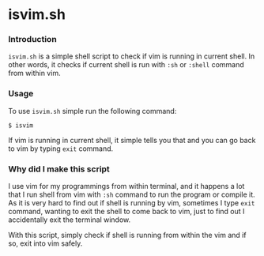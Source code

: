 # isvim.sh

### Introduction

`isvim.sh` is a simple shell script to check if vim is running in current shell. In other words, it checks if current shell is run with `:sh` or `:shell` command from within vim.

### Usage

To use `isvim.sh` simple run the following command:

`$ isvim`

If vim is running in current shell, it simple tells you that and you can go back to vim by typing `exit` command.

### Why did I make this script

I use vim for my programmings from within terminal, and it happens a lot that I run shell from vim with `:sh` command to run the program or compile it. As it is very hard to find out if shell is running by vim, sometimes I type `exit` command, wanting to exit the shell to come back to vim, just to find out I accidentally exit the terminal window.

With this script, simply check if shell is running from within the vim and if so, exit into vim safely.
